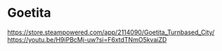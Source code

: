 # Goetita

https://store.steampowered.com/app/2114090/Goetita_Turnbased_City/
https://youtu.be/H9iPBcMj-uw?si=F6xtdTNmO5kvaiZD
